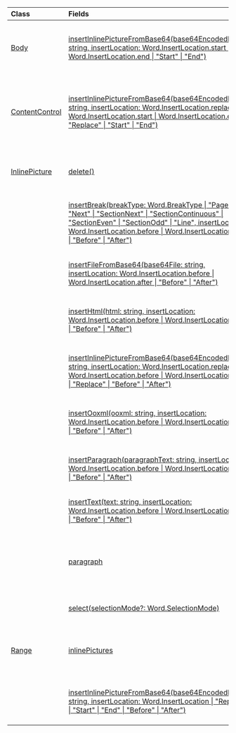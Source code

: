 | Class | Fields | Description |
|:---|:---|:---|
|[Body](/.body)|[insertInlinePictureFromBase64(base64EncodedImage: string, insertLocation: Word.InsertLocation.start \| Word.InsertLocation.end \| "Start" \| "End")](/.body#word-javascript/api/word/-body-insertinlinepicturefrombase64-member(1))|Inserts a picture into the body at the specified location.|
|[ContentControl](/.contentcontrol)|[insertInlinePictureFromBase64(base64EncodedImage: string, insertLocation: Word.InsertLocation.replace \| Word.InsertLocation.start \| Word.InsertLocation.end \| "Replace" \| "Start" \| "End")](/.contentcontrol#word-javascript/api/word/-contentcontrol-insertinlinepicturefrombase64-member(1))|Inserts an inline picture into the content control at the specified location.|
|[InlinePicture](/.inlinepicture)|[delete()](/.inlinepicture#word-javascript/api/word/-inlinepicture-delete-member(1))|Deletes the inline picture from the document.|
||[insertBreak(breakType: Word.BreakType \| "Page" \| "Next" \| "SectionNext" \| "SectionContinuous" \| "SectionEven" \| "SectionOdd" \| "Line", insertLocation: Word.InsertLocation.before \| Word.InsertLocation.after \| "Before" \| "After")](/.inlinepicture#word-javascript/api/word/-inlinepicture-insertbreak-member(1))|Inserts a break at the specified location in the main document.|
||[insertFileFromBase64(base64File: string, insertLocation: Word.InsertLocation.before \| Word.InsertLocation.after \| "Before" \| "After")](/.inlinepicture#word-javascript/api/word/-inlinepicture-insertfilefrombase64-member(1))|Inserts a document at the specified location.|
||[insertHtml(html: string, insertLocation: Word.InsertLocation.before \| Word.InsertLocation.after \| "Before" \| "After")](/.inlinepicture#word-javascript/api/word/-inlinepicture-inserthtml-member(1))|Inserts HTML at the specified location.|
||[insertInlinePictureFromBase64(base64EncodedImage: string, insertLocation: Word.InsertLocation.replace \| Word.InsertLocation.before \| Word.InsertLocation.after \| "Replace" \| "Before" \| "After")](/.inlinepicture#word-javascript/api/word/-inlinepicture-insertinlinepicturefrombase64-member(1))|Inserts an inline picture at the specified location.|
||[insertOoxml(ooxml: string, insertLocation: Word.InsertLocation.before \| Word.InsertLocation.after \| "Before" \| "After")](/.inlinepicture#word-javascript/api/word/-inlinepicture-insertooxml-member(1))|Inserts OOXML at the specified location.|
||[insertParagraph(paragraphText: string, insertLocation: Word.InsertLocation.before \| Word.InsertLocation.after \| "Before" \| "After")](/.inlinepicture#word-javascript/api/word/-inlinepicture-insertparagraph-member(1))|Inserts a paragraph at the specified location.|
||[insertText(text: string, insertLocation: Word.InsertLocation.before \| Word.InsertLocation.after \| "Before" \| "After")](/.inlinepicture#word-javascript/api/word/-inlinepicture-inserttext-member(1))|Inserts text at the specified location.|
||[paragraph](/.inlinepicture#word-javascript/api/word/-inlinepicture-paragraph-member)|Gets the parent paragraph that contains the inline image.|
||[select(selectionMode?: Word.SelectionMode)](/.inlinepicture#word-javascript/api/word/-inlinepicture-select-member(1))|Selects the inline picture.|
|[Range](/.range)|[inlinePictures](/.range#word-javascript/api/word/-range-inlinepictures-member)|Gets the collection of inline picture objects in the range.|
||[insertInlinePictureFromBase64(base64EncodedImage: string, insertLocation: Word.InsertLocation \| "Replace" \| "Start" \| "End" \| "Before" \| "After")](/.range#word-javascript/api/word/-range-insertinlinepicturefrombase64-member(1))|Inserts a picture at the specified location.|
